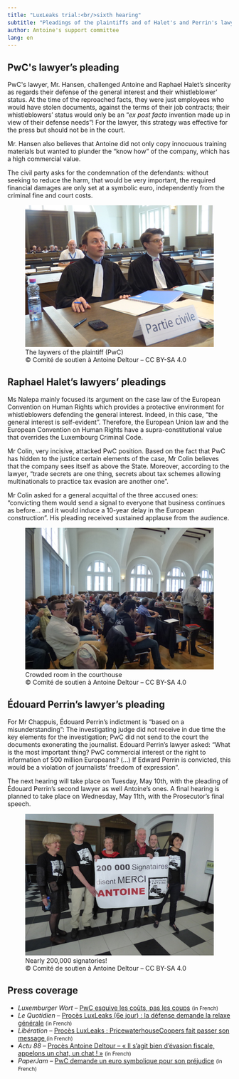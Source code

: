 ```yaml
---
title: "LuxLeaks trial:<br/>sixth hearing"
subtitle: "Pleadings of the plaintiffs and of Halet's and Perrin's lawyers"
author: Antoine's support committee
lang: en
---
```



## PwC's lawyer’s pleading

PwC's lawyer, Mr. Hansen, challenged Antoine and Raphael Halet’s sincerity as regards their defense of the general interest and their whistleblower’ status. At the time of the reproached facts, they were just employees who would have stolen documents, against the terms of their job contracts; their whistleblowers’ status would only be an “<i>ex post facto</i> invention made up in view of their defense needs”! For the lawyer, this strategy was effective for the press but should not be in the court.

Mr. Hansen also believes that Antoine did not only copy innocuous training materials but wanted to plunder the “know how” of the company, which has a high commercial value.

The civil party asks for the condemnation of the defendants: without seeking to reduce the harm, that would be very important, the required financial damages are only set at a symbolic euro, independently from the criminal fine and court costs.

<figure>
  <img src="/images/news/2016-05-04-partie-civile.jpg" alt="PwC's lawyers, at their table in court"/>
  <figcaption>The laywers of the plaintiff (PwC)<br/>&copy; Comité de soutien à Antoine Deltour – CC BY-SA 4.0</figcaption>
</figure>

## Raphael Halet’s lawyers’ pleadings

Ms Nalepa mainly focused its argument on the case law of the European Convention on Human Rights which provides a protective environment for whistleblowers defending the general interest. Indeed, in this case, “the general interest is self-evident”. Therefore, the European Union law and the European Convention on Human Rights have a supra-constitutional value that overrides the Luxembourg Criminal Code.

Mr Colin, very incisive, attacked PwC position. Based on the fact that PwC has hidden to the justice certain elements of the case, Mr Colin believes that the company sees itself as above the State. Moreover, according to the lawyer, “trade secrets are one thing, secrets about tax schemes allowing multinationals to practice tax evasion are another one”.

Mr Colin asked for a general acquittal of the three accused ones: “convicting them would send a signal to everyone that business continues as before… and it would induce a 10-year delay in the European construction”. His pleading received sustained applause from the audience.


<figure>
  <img src="/images/news/2016-05-04-assistance.jpg" alt="The courthouse room was crowded, with many supporters!"/>
  <figcaption>Crowded room in the courthouse<br/>&copy; Comité de soutien à Antoine Deltour – CC BY-SA 4.0</figcaption>
</figure>

 
## Édouard Perrin’s lawyer’s pleading

For Mr Chappuis, Édouard Perrin’s indictment is “based on a misunderstanding”: The investigating judge did not receive in due time the key elements for the investigation; PwC did not send to the court the documents exonerating the journalist.
Édouard Perrin’s lawyer asked: “What is the most important thing? PwC commercial interest or the right to information of 500 million Europeans? (…) If Edward Perrin is convicted, this would be a violation of journalists’ freedom of expression”.
 
The next hearing will take place on Tuesday, May 10th, with the pleading of Édouard Perrin’s second lawyer as well Antoine’s ones. A final hearing is planned to take place on Wednesday, May 11th, with the Prosecutor’s final speech.

<figure>
  <img src="/images/news/2016-05-04-banderole.jpg" alt="Members of the support commitee behind a sign: “200,000 signatories say THANKS to Antoine”"/>
  <figcaption>Nearly 200,000 signatories!<br/>&copy; Comité de soutien à Antoine Deltour – CC BY-SA 4.0</figcaption>
</figure>

## Press coverage

  - _Luxemburger Wort_ – [PwC esquive les coûts, pas les coups](http://www.wort.lu/de/business/proces-luxleaks-pwc-esquive-les-couts-pas-les-coups-572a2ea81bea9dff8fa772c1) <small>(in French)</small>
- _Le Quotidien_ – [Procès LuxLeaks (6e jour) : la défense demande la relaxe générale](http://www.lequotidien.lu/affaire-luxleaks/proces-luxleaks-6e-jour-la-defense-demande-la-relaxe-generale/) <small>(in French)</small>
- _Libération_ – [Procès LuxLeaks : PricewaterhouseCoopers fait passer son message ](http://www.liberation.fr/france/2016/05/04/proces-luxleaks-pricewaterhousecoopers-fait-passer-son-message_1450567) <small>(in French)</small>
- _Actu 88_ – [Procès Antoine Deltour – « Il s’agit bien d’évasion fiscale, appelons un chat, un chat ! »](http://www.actu88.fr/proces-antoine-deltour-il-sagit-bien-devasion-fiscale-un-chat-est-un-chat/) <small>(in French)</small>
- _PaperJam_ – [PwC demande un euro symbolique pour son préjudice](http://paperjam.lu/news/pwc-demande-un-euro-symbolique-pour-son-prejudice) <small>(in French)</small>


